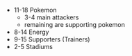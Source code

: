 - 11-18 Pokemon
  - 3-4 main attackers
  - remaining are supporting pokemon
- 8-14 Energy
- 9-15 Supporters (Trainers)
- 2-5 Stadiums

